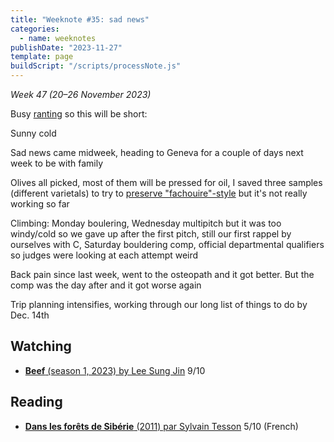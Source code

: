 ```yaml
---
title: "Weeknote #35: sad news"
categories:
  - name: weeknotes
publishDate: "2023-11-27"
template: page
buildScript: "/scripts/processNote.js"
---
```


_Week 47 (20–26 November 2023)_

Busy [ranting](https://robinmetral.com/notes/why-does-it-have-to-be-so-slow/) so this will be short:

Sunny cold

Sad news came midweek, heading to Geneva for a couple of days next week to be with family

Olives all picked, most of them will be pressed for oil, I saved three samples (different varietals) to try to [preserve "fachouire"-style](http://la-cachina.over-blog.com/article-24881261.html) but it's not really working so far

Climbing: Monday boulering, Wednesday multipitch but it was too windy/cold so we gave up after the first pitch, still our first rappel by ourselves with C, Saturday bouldering comp, official departmental qualifiers so judges were looking at each attempt weird

Back pain since last week, went to the osteopath and it got better. But the comp was the day after and it got worse again

Trip planning intensifies, working through our long list of things to do by Dec. 14th

## Watching

- [**Beef** (season 1, 2023) by Lee Sung Jin](/notes/beef-season-1-by-lee-sung-jin/) 9/10

## Reading

- [**Dans les forêts de Sibérie** (2011) par Sylvain Tesson](/notes/dans-les-forets-de-siberie-par-sylvain-tesson/) 5/10 (French)
